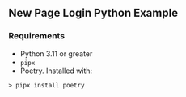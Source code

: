 ## New Page Login Python Example

### Requirements

- Python 3.11 or greater
- `pipx`
- Poetry. Installed with:

```console
> pipx install poetry
```
